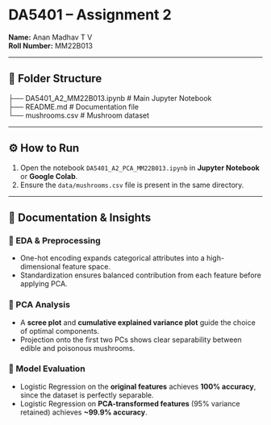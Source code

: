 # DA5401 – Assignment 2

**Name:** Anan Madhav T V  
**Roll Number:** MM22B013  

---

## 📂 Folder Structure  

├── DA5401_A2_MM22B013.ipynb       # Main Jupyter Notebook  
├── README.md                          # Documentation file  
└── mushrooms.csv                      # Mushroom dataset

---

## ⚙️ How to Run  
1. Open the notebook `DA5401_A2_PCA_MM22B013.ipynb` in **Jupyter Notebook** or **Google Colab**.  
2. Ensure the `data/mushrooms.csv` file is present in the same directory.  
---
## 📌 Documentation & Insights  

### 🔹 EDA & Preprocessing  
- One-hot encoding expands categorical attributes into a high-dimensional feature space.  
- Standardization ensures balanced contribution from each feature before applying PCA.  

### 🔹 PCA Analysis  
- A **scree plot** and **cumulative explained variance plot** guide the choice of optimal components.  
- Projection onto the first two PCs shows clear separability between edible and poisonous mushrooms.  

### 🔹 Model Evaluation  
- Logistic Regression on the **original features** achieves **100% accuracy**, since the dataset is perfectly separable.  
- Logistic Regression on **PCA-transformed features** (95% variance retained) achieves **~99.9% accuracy**.  

